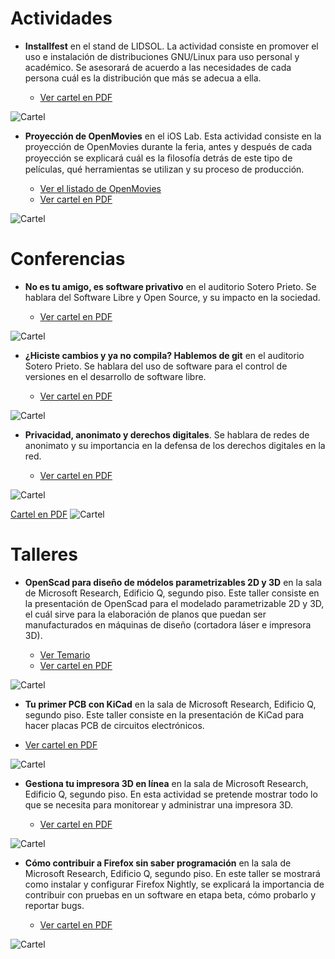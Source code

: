 # Actividades

- **Installfest** en el stand de LIDSOL. La actividad consiste en promover el uso e instalación de distribuciones GNU/Linux para
uso personal y académico. Se asesorará de acuerdo a las necesidades de cada persona cuál es la distribución que más se adecua a ella.

  - [Ver cartel en PDF](./actividades/01_installfest/01-installfest.pdf)

![Cartel](./actividades/01_installfest/01-installfest.png)

- **Proyección de OpenMovies** en el iOS Lab. Esta actividad consiste en la proyección de OpenMovies durante la feria, antes y después de cada proyección se explicará cuál es la ﬁlosofía detrás de este tipo de películas, qué herramientas se utilizan y su proceso de producción.

  - [Ver el listado de OpenMovies](https://goo.gl/6Zu1Fn)
  - [Ver cartel en PDF](./actividades/02_openmovies/02-openmovies.pdf)

![Cartel](./actividades/02_openmovies/02-openmovies.png)


# Conferencias

- **No es tu amigo, es software privativo** en el auditorio Sotero Prieto. Se hablara del Software Libre y Open Source, y su impacto en la sociedad.

  - [Ver cartel en PDF](./conferencias/01_foss/01-foss.pdf)

![Cartel](./conferencias/01_foss/01-foss.png)

- **¿Hiciste cambios y ya no compila? Hablemos de git** en el auditorio Sotero Prieto. Se hablara del uso de software para el control de versiones en el desarrollo de software libre.

  - [Ver cartel en PDF](./conferencias/02_git/02-git.pdf)

![Cartel](./conferencias/02_git/02-git.png)

- **Privacidad, anonimato y derechos digitales**. Se hablara de redes de anonimato y su importancia en la defensa de los derechos digitales en la red.

  - [Ver cartel en PDF](./conferencias/03_privacidad/03-privacidad.pdf)

![Cartel](./conferencias/03_privacidad/03-privacidad.png)

[Cartel en PDF](./conferencias/03_privacidad/03-privacidad.pdf)
![Cartel](./conferencias/03_privacidad/03-privacidad.png)
# Talleres

- **OpenScad para diseño de módelos parametrizables 2D y 3D** en la sala de Microsoft Research, Edificio Q, segundo piso. Este taller consiste en la presentación de OpenScad para el modelado parametrizable 2D y 3D, el cuál sirve para la elaboración de planos que puedan ser manufacturados en máquinas de diseño (cortadora láser e impresora 3D).

  - [Ver Temario](https://lidsol.org/talleres/)
  - [Ver cartel en PDF](./talleres/01_openscad/01-openscad.pdf)

![Cartel](./talleres/01_openscad/01-openscad.png)

 - **Tu primer PCB con KiCad** en la sala de Microsoft Research, Edificio Q, segundo piso. Este taller consiste en la presentación de KiCad para hacer placas PCB de circuitos electrónicos.

  - [Ver cartel en PDF](./talleres/02_kicad/02-kicad.pdf)

![Cartel](./talleres/02_kicad/02-kicad.png)


- **Gestiona tu impresora 3D en línea** en la sala de Microsoft Research, Edificio Q, segundo piso. En esta actividad se pretende mostrar todo lo que se necesita para monitorear y administrar
una impresora 3D.

  - [Ver cartel en PDF](./talleres/03_impresion3d/03-impresion3d.pdf)

![Cartel](./talleres/03_impresion3d/03-impresion3d.png)

- **Cómo contribuir a Firefox sin saber programación** en la sala de Microsoft Research, Edificio Q, segundo piso. En este taller se mostrará como instalar y configurar Firefox Nightly, se explicará la importancia de contribuir con pruebas en un software en etapa beta, cómo probarlo y reportar bugs.

  - [Ver cartel en PDF](./talleres/04_nightly/04-nightly.pdf)

![Cartel](./talleres/04_nightly/04-nightly.png)
